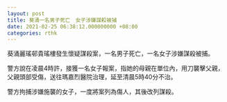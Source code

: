 ```yaml
---
layout: post
title: 葵涌一名男子死亡　女子涉嫌謀殺被捕
date: 2021-02-25 06:38:12.000000000 +08:00
categories: rthk
---
```


葵涌麗瑤邨貴瑤樓發生懷疑謀殺案，一名男子死亡，一名女子涉嫌謀殺被捕。

警方說在凌晨4時許，接獲一名女子報案，指她的母親在單位內，用刀襲擊父親，父親頭部受傷，送往瑪嘉烈醫院治理，延至清晨5時40分不治。

警方拘捕涉嫌施襲的女子，一度將案列為傷人，其後改列謀殺。
